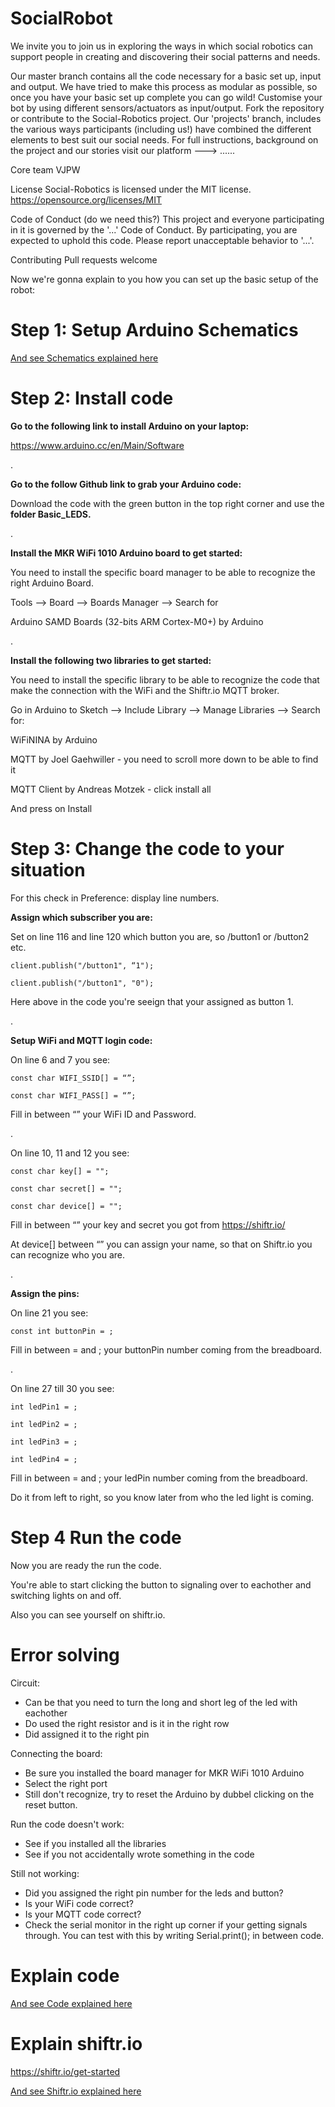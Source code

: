 # SocialRobot

We invite you to join us in exploring the ways in which social robotics can support people in creating and discovering their social patterns and needs.

Our master branch contains all the code necessary for a basic set up, input and output. We have tried to make this process as modular as possible, so once you have your basic set up complete you can go wild! Customise your bot by using different sensors/actuators as input/output.
Fork the repository or contribute to the Social-Robotics project.
Our 'projects' branch, includes the various ways participants (including us!) have combined the different elements to best suit our social needs.
For full instructions, background on the project and our stories visit our platform ---> ......

Core team VJPW

License Social-Robotics is licensed under the MIT license. https://opensource.org/licenses/MIT

Code of Conduct (do we need this?) This project and everyone participating in it is governed by the '...' Code of Conduct. By participating, you are expected to uphold this code. Please report unacceptable behavior to '...'.

Contributing Pull requests welcome

Now we're gonna explain to you how you can set up the basic setup of the robot:

# Step 1: Setup Arduino Schematics

[And see Schematics explained here](SetupArduinoBoard.md)

# Step 2: Install code

**Go to the following link to install Arduino on your laptop:**

https://www.arduino.cc/en/Main/Software

.

**Go to the follow Github link to grab your Arduino code:**

Download the code with the green button in the top right corner and use the **folder Basic_LEDS.**

.

**Install the MKR WiFi 1010 Arduino board to get started:**

You need to install the specific board manager to be able to recognize the right Arduino Board.

Tools —> Board —> Boards Manager —> Search for

Arduino SAMD Boards (32-bits ARM Cortex-M0+) by Arduino

.

**Install the following two libraries to get started:**

You need to install the specific library to be able to recognize the code that make the connection with the WiFi and the Shiftr.io MQTT broker.

Go in Arduino to Sketch —> Include Library —> Manage Libraries —> Search for:

WiFiNINA by Arduino

MQTT by Joel Gaehwiller - you need to scroll more down to be able to find it

MQTT Client by Andreas Motzek - click install all 

And press on Install

# Step 3: Change the code to your situation

For this check in Preference: display line numbers.

**Assign which subscriber you are:**

Set on line 116 and line 120 which button you are, so /button1 or /button2 etc.
```
client.publish("/button1", “1");

client.publish("/button1", "0");
```
Here above in the code you're seeign that your assigned as button 1.

.

**Setup WiFi and MQTT login code:**

On line 6 and 7 you see:
```
const char WIFI_SSID[] = “”;

const char WIFI_PASS[] = “”;
```
Fill in between “” your WiFi ID and Password.

.

On line 10, 11 and 12 you see:
```
const char key[] = ""; 

const char secret[] = "";

const char device[] = "";
```
Fill in between “” your key and secret you got from https://shiftr.io/

At device[] between “” you can assign your name, so that on Shiftr.io you can recognize who you are.

.

**Assign the pins:**

On line 21 you see:
```
const int buttonPin = ;
```
Fill in between = and ; your buttonPin number coming from the breadboard.

.

On line 27 till 30 you see:
```
int ledPin1 = ;

int ledPin2 = ;

int ledPin3 = ;

int ledPin4 = ;
```
Fill in between = and ; your ledPin number coming from the breadboard. 

Do it from left to right, so you know later from who the led light is coming.

# Step 4 Run the code

Now you are ready the run the code.

You're able to start clicking the button to signaling over to eachother and switching lights on and off. 

Also you can see yourself on shiftr.io.

# Error solving

Circuit: 
- Can be that you need to turn the long and short leg of the led with eachother
- Do used the right resistor and is it in the right row
- Did assigned it to the right pin

Connecting the board:
- Be sure you installed the board manager for MKR WiFi 1010 Arduino
- Select the right port
- Still don't recognize, try to reset the Arduino by dubbel clicking on the reset button.

Run the code doesn't work:
- See if you installed all the libraries
- See if you not accidentally wrote something in the code

Still not working:
- Did you assigned the right pin number for the leds and button?
- Is your WiFi code correct?
- Is your MQTT code correct?
- Check the serial monitor in the right up corner if your getting signals through. You can test with this by writing Serial.print(); in between code.

# Explain code

[And see Code explained here](ExplainBasicCode.md)

# Explain shiftr.io

https://shiftr.io/get-started

[And see Shiftr.io explained here](Shiftr.ioExplained.md)

